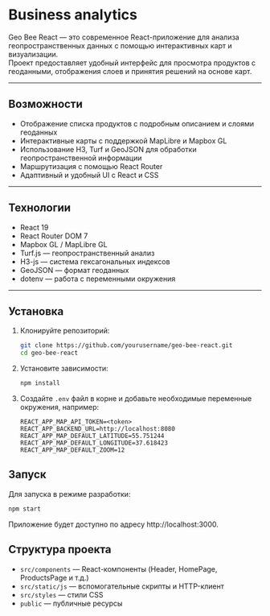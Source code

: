 # Business analytics

Geo Bee React — это современное React-приложение для анализа геопространственных данных с помощью интерактивных карт и визуализации.  
Проект предоставляет удобный интерфейс для просмотра продуктов с геоданными, отображения слоев и принятия решений на основе карт.

---

## Возможности

- Отображение списка продуктов с подробным описанием и слоями геоданных
- Интерактивные карты с поддержкой MapLibre и Mapbox GL
- Использование H3, Turf и GeoJSON для обработки геопространственной информации
- Маршрутизация с помощью React Router
- Адаптивный и удобный UI с React и CSS

---

## Технологии

- React 19
- React Router DOM 7
- Mapbox GL / MapLibre GL
- Turf.js — геопространственный анализ
- H3-js — система гексагональных индексов
- GeoJSON — формат геоданных
- dotenv — работа с переменными окружения

---

## Установка

1. Клонируйте репозиторий:

   ```bash
   git clone https://github.com/yourusername/geo-bee-react.git
   cd geo-bee-react
    ```
   
2. Установите зависимости:

   ```bash
   npm install
   ```

3. Создайте `.env` файл в корне и добавьте необходимые переменные окружения, например:

    ```dotenv
    REACT_APP_MAP_API_TOKEN=<token>
    REACT_APP_BACKEND_URL=http://localhost:8080
    REACT_APP_MAP_DEFAULT_LATITUDE=55.751244
    REACT_APP_MAP_DEFAULT_LONGITUDE=37.618423
    REACT_APP_MAP_DEFAULT_ZOOM=12
    ```

## Запуск

Для запуска в режиме разработки:

```bash
npm start
```

Приложение будет доступно по адресу http://localhost:3000.

## Структура проекта

- `src/components` — React-компоненты (Header, HomePage, ProductsPage и т.д.)
- `src/static/js` — вспомогательные скрипты и HTTP-клиент
- `src/styles` — стили CSS
- `public` — публичные ресурсы
